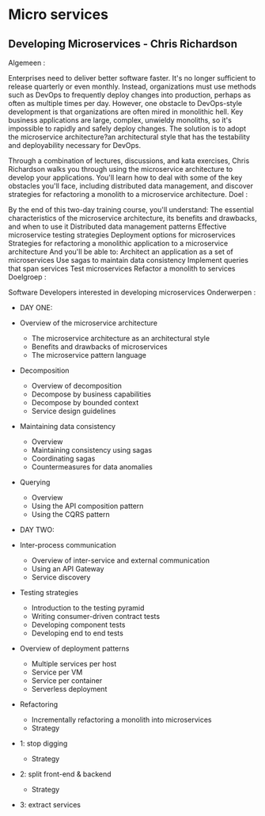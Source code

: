 # Micro services



##  Developing Microservices - Chris Richardson 

Algemeen :

Enterprises need to deliver better software faster. It's no longer sufficient to release quarterly or even monthly. Instead, organizations must use methods such as DevOps to frequently deploy changes into production, perhaps as often as multiple times per day. However, one obstacle to DevOps-style development is that organizations are often mired in monolithic hell. Key business applications are large, complex, unwieldy monoliths, so it's impossible to rapidly and safely deploy changes. The solution is to adopt the microservice architecture?an architectural style that has the testability and deployability necessary for DevOps.

Through a combination of lectures, discussions, and kata exercises, Chris Richardson walks you through using the microservice architecture to develop your applications. You'll learn how to deal with some of the key obstacles you'll face, including distributed data management, and discover strategies for refactoring a monolith to a microservice architecture.
Doel :

By the end of this two-day training course, you'll understand:
The essential characteristics of the microservice architecture, its benefits and drawbacks, and when to use it
Distributed data management patterns
Effective microservice testing strategies
Deployment options for microservices
Strategies for refactoring a monolithic application to a microservice architecture
And you'll be able to:
Architect an application as a set of microservices
Use sagas to maintain data consistency
Implement queries that span services
Test microservices
Refactor a monolith to services
Doelgroep :

Software Developers interested in developing microservices
Onderwerpen :


- DAY ONE:
- Overview of the microservice architecture
   - The microservice architecture as an architectural style
   - Benefits and drawbacks of microservices
   - The microservice pattern language

- Decomposition
   - Overview of decomposition
   - Decompose by business capabilities
   - Decompose by bounded context
   - Service design guidelines

- Maintaining data consistency
   - Overview
   - Maintaining consistency using sagas
   - Coordinating sagas
   - Countermeasures for data anomalies

- Querying
   - Overview
   - Using the API composition pattern
   - Using the CQRS pattern

- DAY TWO:
- Inter-process communication
   - Overview of inter-service and external communication
   - Using an API Gateway
   - Service discovery

- Testing strategies
   - Introduction to the testing pyramid
   - Writing consumer-driven contract tests
   - Developing component tests
   - Developing end to end tests

- Overview of deployment patterns
   - Multiple services per host
   - Service per VM
   - Service per container
   - Serverless deployment

- Refactoring
   - Incrementally refactoring a monolith into microservices
   - Strategy
- 1: stop digging
   - Strategy
- 2: split front-end & backend
   - Strategy
- 3: extract services
